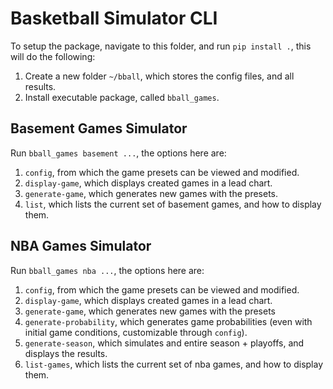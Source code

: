 # Basketball Simulator CLI

To setup the package, navigate to this folder, and run `pip install .`, this will do the following:
1. Create a new folder `~/bball`, which stores the config files, and all results.
2. Install executable package, called `bball_games`.

## Basement Games Simulator

Run `bball_games basement ...`, the options here are:
1. `config`, from which the game presets can be viewed and modified.
2. `display-game`, which displays created games in a lead chart.
3. `generate-game`, which generates new games with the presets.
4. `list`, which lists the current set of basement games, and how to display them.

## NBA Games Simulator

Run `bball_games nba ...`, the options here are:
1. `config`, from which the game presets can be viewed and modified.
2. `display-game`, which displays created games in a lead chart.
3. `generate-game`, which generates new games with the presets
4. `generate-probability`, which generates game probabilities (even with initial game conditions, customizable through `config`).
5. `generate-season`, which simulates and entire season + playoffs, and displays the results.
6. `list-games`, which lists the current set of nba games, and how to display them.
